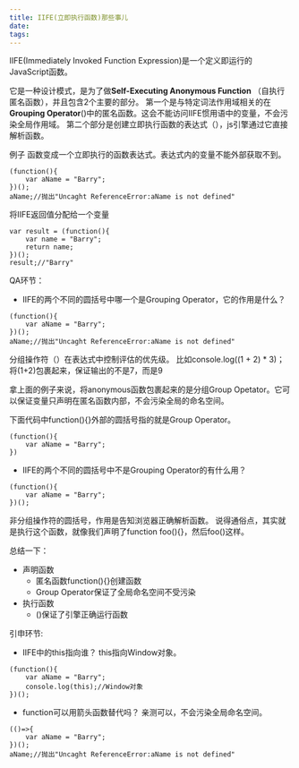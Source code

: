 ```yaml
---
title: IIFE(立即执行函数)那些事儿
date: 
tags: 
---
```


IIFE(Immediately Invoked Function Expression)是一个定义即运行的JavaScript函数。

它是一种设计模式，是为了做**Self-Executing Anonymous Function** （自执行匿名函数），并且包含2个主要的部分。
第一个是与特定词法作用域相关的在**Grouping Operator**()中的匿名函数。这会不能访问IIFE惯用语中的变量，不会污染全局作用域。
第二个部分是创建立即执行函数的表达式（），js引擎通过它直接解析函数。

例子
函数变成一个立即执行的函数表达式。表达式内的变量不能外部获取不到。
```
(function(){
    var aName = "Barry";
})();
aName;//抛出"Uncaght ReferenceError:aName is not defined"
```

将IIFE返回值分配给一个变量
```
var result = (function(){
    var name = "Barry";
    return name;
})();
result;//"Barry"
```

QA环节：
- IIFE的两个不同的圆括号中哪一个是Grouping Operator，它的作用是什么？
```
(function(){
    var aName = "Barry";
})();
aName;//抛出"Uncaght ReferenceError:aName is not defined"
```
分组操作符（）在表达式中控制评估的优先级。
比如console.log((1 + 2) * 3)；将(1+2)包裹起来，保证输出的不是7，而是9

拿上面的例子来说，将anonymous函数包裹起来的是分组Group Opetator。它可以保证变量只声明在匿名函数内部，不会污染全局的命名空间。

下面代码中function(){}外部的圆括号指的就是Group Operator。
```
(function(){
    var aName = "Barry";
})
```
- IIFE的两个不同的圆括号中不是Grouping Operator的有什么用？
```
(function(){
    var aName = "Barry";
})();
```
非分组操作符的圆括号，作用是告知浏览器正确解析函数。
说得通俗点，其实就是执行这个函数，就像我们声明了function foo(){}，然后foo()这样。

总结一下：
- 声明函数
    - 匿名函数function(){}创建函数
    - Group Operator保证了全局命名空间不受污染
- 执行函数
    - ()保证了引擎正确运行函数

引申环节:
- IIFE中的this指向谁？
this指向Window对象。
```
(function(){
    var aName = "Barry";
    console.log(this);//Window对象
})();
```
- function可以用箭头函数替代吗？
亲测可以，不会污染全局命名空间。
```
(()=>{
    var aName = "Barry";
})();
aName;//抛出"Uncaght ReferenceError:aName is not defined"
```